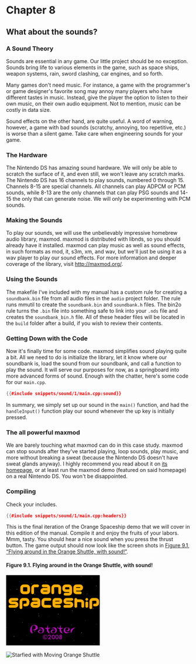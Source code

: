 # Chapter 8
## What about the sounds?

### A Sound Theory

Sounds are essential in any game. Our little project should be no exception.
Sounds bring life to various elements in the game, such as space ships, weapon
systems, rain, sword clashing, car engines, and so forth.

Many games don't need music. For instance, a game with the programmer's or game
designer's favorite song may annoy many players who have different tastes in
music. Instead, give the player the option to listen to their own music, on
their own audio equipment. Not to mention, music can be costly in data size.

Sound effects on the other hand, are quite useful. A word of warning, however,
a game with bad sounds (scratchy, annoying, too repetitive, etc.) is worse than
a silent game. Take care when engineering sounds for your game.

### The Hardware

The Nintendo DS has amazing sound hardware. We will only be able to scratch the
surface of it, and even still, we won't leave any scratch marks. The Nintendo
DS has 16 channels to play sounds, numbered 0 through 15. Channels 8-15 are
special channels. All channels can play ADPCM or PCM sounds, while 8-13 are the
only channels that can play PSG sounds and 14-15 the only that can generate
noise. We will only be experimenting with PCM sounds.

### Making the Sounds

To play our sounds, we will use the unbelievably impressive homebrew audio
library, maxmod. maxmod is distributed with libnds, so you should already have
it installed. maxmod can play music as well as sound effects, in such formats
as mod, it, s3m, xm, and wav, but we'll just be using it as a wav player to
play our sound effects. For more information and deeper coverage of the
library, visit <http://maxmod.org/>.

### Using the Sounds

The makefile I've included with my manual has a custom rule for creating a
`soundbank.bin` file from all audio files in the `audio` project folder. The
rule runs mmutil to create the `soundbank.bin` and `soundbank.h` files. The
bin2o rule turns the `.bin` file into something safe to link into your `.nds`
file and creates the `soundbank_bin.h` file. All of these header files will be
located in the `build` folder after a build, if you wish to review their
contents.

### Getting Down with the Code

Now it's finally time for some code. maxmod simplifies sound playing quite a
bit. All we need to do is initialize the library, let it know where our
soundbank is, load the sound from our soundbank, and call a function to play
the sound. It will serve our purposes for now, as a springboard into more
advanced forms of sound. Enough with the chatter, here's some code for our
`main.cpp`.

```C++
{{#include snippets/sound/1/main.cpp:sound}}
```

In summary, we simply set up our sound in the `main()` function, and had the
`handleInput()` function play our sound whenever the up key is initially
pressed.

### The all powerful maxmod

We are barely touching what maxmod can do in this case study. maxmod can stop
sounds after they've started playing, loop sounds, play music, and more without
breaking a sweat (because the Nintendo DS doesn't have sweat glands anyway). I
highly recommend you read about it on [its homepage](http://maxmod.org/), or at
least run the maxmod demo (featured on said homepage) on a real Nintendo DS.
You won't be disappointed.

### Compiling

Check your includes.

```C++
{{#include snippets/sound/1/main.cpp:headers}}
```

This is the final iteration of the Orange Spaceship demo that we will cover in
this edition of the manual. Compile it and enjoy the fruits of your labors.
Mmm, tasty. You should hear a nice sound when you press the thrust button. The
game output should now look like the screen shots in [Figure 9.1, “Flying
around in the Orange Shuttle, with sound!”](#chapter_9_screen_shot).


<a name="chapter_9_screen_shot"></a>

#### Figure 9.1. Flying around in the Orange Shuttle, with sound!

![Splash](images/splash.png)

![Starfied with Moving Orange
Shuttle](images/starfield_with_moving_orange_shuttle.png)
